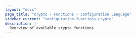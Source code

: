 ```yaml
---
layout: "docs"
page_title: "crypto - Functions - Configuration Language"
sidebar_current: "configuration-functions-crypto"
description: |-
  Overview of available crypto functions
---
```

